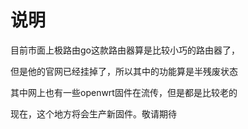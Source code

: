 说明
=
目前市面上极路由go这款路由器算是比较小巧的路由器了，

但是他的官网已经挂掉了，所以其中的功能算是半残废状态

其中网上也有一些openwrt固件在流传，但是都是比较老的

现在，这个地方将会生产新固件。敬请期待
